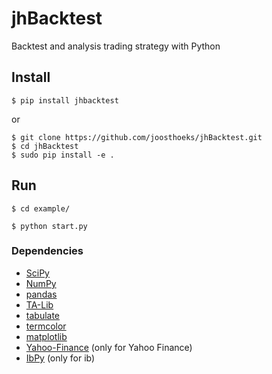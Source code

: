 # jhBacktest
Backtest and analysis trading strategy with Python

## Install
```
$ pip install jhbacktest
```
or
```
$ git clone https://github.com/joosthoeks/jhBacktest.git
$ cd jhBacktest
$ sudo pip install -e .
```
## Run
```
$ cd example/
```
```
$ python start.py
```

### Dependencies
* [SciPy](http://www.scipy.org/)
* [NumPy](http://www.numpy.org/)
* [pandas](https://pypi.python.org/pypi/pandas)
* [TA-Lib](https://pypi.python.org/pypi/TA-Lib)
* [tabulate](https://pypi.python.org/pypi/tabulate)
* [termcolor](https://pypi.python.org/pypi/termcolor)
* [matplotlib](http://www.matplotlib.org/)
* [Yahoo-Finance](https://pypi.python.org/pypi/yahoo-finance) (only for Yahoo Finance)
* [IbPy](https://github.com/blampe/IbPy) (only for ib)

